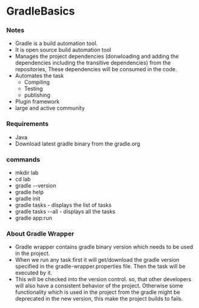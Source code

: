 # GradleBasics

### Notes
- Gradle is a build automation tool.
- It is open source build automation tool
- Manages the project dependencies (donwloading and adding the dependencies including the transitive dependencies) from the repositories, These dependencies will be consumed in the code.
- Automates the task
  - Compiling
  - Testing
  - publishing
- Plugin framework
- large and active community

### Requirements 
- Java
- Download latest gradle binary from the gradle.org

### commands
- mkdir lab
- cd lab
- gradle --version
- gradle help
- gradle init
- gradle tasks - displays the list of tasks
- gradle tasks --all - displays all the tasks
- gradle app:run 

### About Gradle Wrapper
- Gradle wrapper contains gradle binary version which needs to be used in the project. 
- When we run any task first it will get/download the gradle version specified in the gradle-wrapper.properties file. Then the task will be executed by it.
- This will be checked into the version control. so, that other developers will also have a consistent behavior of the project. Otherwise some functionality which is used in the project from the gradle might be deprecated in the new version, this make the project builds to fails.
